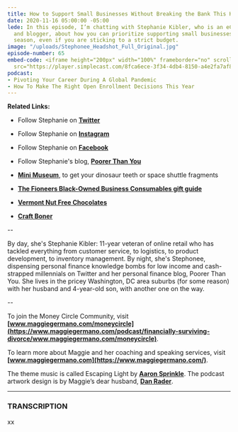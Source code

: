 ```yaml
---
title: How to Support Small Businesses Without Breaking the Bank This Holiday Season
date: 2020-11-16 05:00:00 -05:00
lede: In this episode, I’m chatting with Stephanie Kibler, who is an eCommerce professional
  and blogger, about how you can prioritize supporting small businesses this holiday
  season, even if you are sticking to a strict budget.
image: "/uploads/Stephonee_Headshot_Full_Original.jpg"
episode-number: 65
embed-code: <iframe height="200px" width="100%" frameborder="no" scrolling="no" seamless
  src="https://player.simplecast.com/8fca6ece-3f34-4db4-8150-a4e2fa7af89c?dark=false"></iframe>
podcast:
- Pivoting Your Career During A Global Pandemic
- How To Make The Right Open Enrollment Decisions This Year
---
```


**Related Links:**

* Follow Stephanie on **[Twitter](https://twitter.com/stephonee)**

* Follow Stephanie on **[Instagram](https://www.instagram.com/stephoneek/)**

* Follow Stephanie on **[Facebook](https://www.facebook.com/PoorerThanYou)**

* Follow Stephanie's blog, **[Poorer Than You](http://poorerthanyou.com/)**

* **[Mini Museum](https://dashboard.simplecast.com/accounts/6e4eb778-de28-4d26-9f7e-cadd28fc1d17/shows/bb15a9a0-48f5-49e4-99af-ecbb5c3f0f35/episodes/8fca6ece-3f34-4db4-8150-a4e2fa7af89c/www.minimuseum.com)**, to get your dinosaur teeth or space shuttle fragments

* **[The Fioneers Black-Owned Business Consumables gift guide](https://thefioneers.com/gifts-black-owned-businesses/)**

* **[Vermont Nut Free Chocolates](https://www.vermontnutfree.com/)**

* **[Craft Boner](https://www.craftboner.com/)**

--

By day, she's Stephanie Kibler: 11-year veteran of online retail who has tackled everything from customer service, to logistics, to product development, to inventory management. By night, she's Stephonee, dispensing personal finance knowledge bombs for low income and cash-strapped millennials on Twitter and her personal finance blog, Poorer Than You. She lives in the pricey Washington, DC area suburbs (for some reason) with her husband and 4-year-old son, with another one on the way.

--

To join the Money Circle Community, visit **[www.maggiegermano.com/moneycircle](https://www.maggiegermano.com/podcast/financially-surviving-divorce/www.maggiegermano.com/moneycircle)**.

To learn more about Maggie and her coaching and speaking services, visit **[www.maggiegermano.com](https://www.maggiegermano.com/)**.

The theme music is called Escaping Light by **[Aaron Sprinkle](http://aaronsprinklemusic.com/)**. The podcast artwork design is by Maggie’s dear husband, **[Dan Rader](https://danrdesign.com/)**.

---

### TRANSCRIPTION

xx